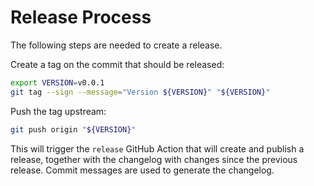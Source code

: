 # Release Process

The following steps are needed to create a release.

Create a tag on the commit that should be released:

```bash
export VERSION=v0.0.1
git tag --sign --message="Version ${VERSION}" "${VERSION}"
```

Push the tag upstream:

```bash
git push origin "${VERSION}"
```

This will trigger the `release` GitHub Action that will create and publish a
release, together with the changelog with changes since the previous release.
Commit messages are used to generate the changelog.
